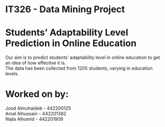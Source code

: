 # IT326 - Data Mining Project
# Students’ Adaptability Level Prediction in Online Education 
 
Our aim is to predict students’ adaptability level in online education to get an idea of how effective it is.<br>
The data has been collected from 1205 students, varying in education levels.

# Worked on by:
Jood Almuhaideb - 442200125<br>
Amal Alhussain - 442201382<br>
Najla Alhumid - 442201909
